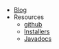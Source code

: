 - [Blog](https://interlok.adaptris.net/#blog)
- Resources
  - [github](https://github.com/adaptris/interlok)
  - [Installers](https://development.adaptris.net/installers)
  - [Javadocs](https://nexus.adaptris.net/nexus/content/sites/javadocs/com/adaptris/)
